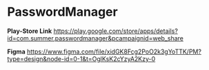 # PasswordManager

**Play-Store Link** https://play.google.com/store/apps/details?id=com.summer.passwordmanager&pcampaignid=web_share

**Figma** https://www.figma.com/file/xidGK8Fcg2PoO2k3gYoTTK/PM?type=design&node-id=0-1&t=OglKsK2cYzyA2Kzy-0


